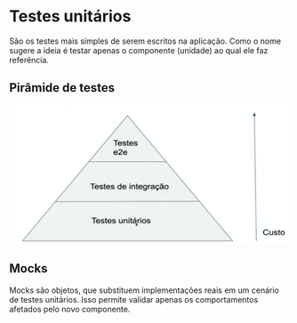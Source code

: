 # Testes unitários

São os testes mais simples de serem escritos na aplicação. Como o nome sugere a ideia é testar apenas o componente (unidade) ao qual ele faz referência.

## Pirâmide de testes

![piramide](img/chrome-34_22-08-01_14h32m.png)

## Mocks

Mocks são objetos, que substituem implementações reais em um cenário de testes unitários. Isso permite validar apenas os comportamentos afetados pelo novo componente.

